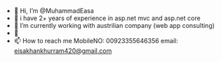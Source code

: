 - 👋 Hi, I’m @MuhammadEasa
- 👀 i have 2+ years of experience in asp.net mvc and asp.net core
- 🌱 I’m currently working with austrilian company (web app consulting)
- 💞 
- 📫 How to reach me MobileNO: 00923355646356 email: eisakhankhurram420@gmail.com

<!---
MuhammadEasa/MuhammadEasa is a ✨ special ✨ repository because its `README.md` (this file) appears on your GitHub profile.
You can click the Preview link to take a look at your changes.
--->

